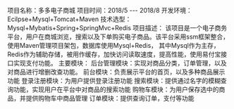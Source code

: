 项目名称：多多电子商城
项目时间：2018/5 --- 2018/8
开发环境：Ecilpse+Mysql+Tomcat+Maven
技术选型：Mysql+Mybatis+Spring+SpringMvc+Redis
项目描述：
        该项目是一个电子商务平台，用户在商城浏览，搜索以及下单购买电子商品。该平台采用ssm框架整合，使用Maven管理项目架包，数据库使用Mysql+Redis，
    其中Mysql作为主存，Redis作为辅助存储，被用作缓存，加快访问读取速度，提高性能，使用易付宝接口实现支付功能。
主要模块：
        后台管理模块：实现对商品分类，订单管理，以及对商品进行增删改查功能。
		前台模块：负责展示平台的首页，以及多种商品展示功能
		登录注册模块：为用户提供登录注册功能
		搜索模块：提供通过名字的模糊查询功能，实现用户在平台中对商品的搜索功能
		购物车模块：为用户保存选中的商品，并提供购物车中商品管理
		订单模块：提供查询订单，支付等功能
